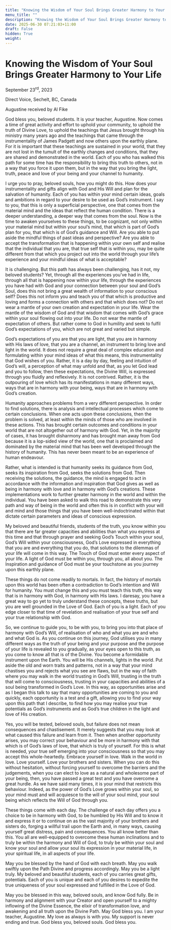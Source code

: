 ```yaml
---
title: "Knowing the Wisdom of Your Soul Brings Greater Harmony to Your Life"
menu_title: ""
description: "Knowing the Wisdom of Your Soul Brings Greater Harmony to Your Life"
date: 2025-06-30 07:21:03+11:00
draft: False
hidden: True
weight:
---
```

# Knowing the Wisdom of Your Soul Brings Greater Harmony to Your Life

September 23<sup>rd</sup>, 2023

Direct Voice, Sechelt, BC, Canada

Augustine received by Al Fike

God bless you, beloved students. It is your teacher, Augustine. Now comes a time of great activity and effort to uphold your community, to uphold the truth of Divine Love, to uphold the teachings that Jesus brought through his ministry many years ago and the teachings that came through the instrumentality of James Padgett and now others upon the earthly plane. For it is important that these teachings are sustained in your world, that they are not lost in the tumult of the earthly changes and conditions, that they are shared and demonstrated in the world. Each of you who has walked this path for some time has the responsibility to bring this truth to others, not in a way that you force it upon them, but in the way that you bring the light, truth, peace and love of your being and your channel to humanity.

I urge you to pray, beloved souls, how you might do this. How does your instrumentality and gifts align with God and His Will and plan for the salvation of humanity. Each of you has within your mind certain ideas, goals and ambitions in regard to your desire to be used as God’s instrument. I say to you, that this is only a superficial perspective, one that comes from the material mind and the ideas that reflect the human condition. There is a deeper understanding, a deeper way that comes from the soul. Now is the time to awaken yourselves to these things, to be cognizant, not only within your material mind but within your soul’s mind, that which is part of God’s plan for you, that which is of God’s guidance and Will. Are you able to put aside the mindful things of past ideas and perspective? Are you able to accept the transformation that is happening within your own self and realise that the individual that you are, that true self that is within you, may be quite different from that which you project out into the world through your life’s experience and your mindful ideas of what is acceptable?

It is challenging. But this path has always been challenging, has it not, my beloved students? Yet, through all the experiences you’ve had in life, through all that is happening now within your life, through the experiences you have had with God and your connection between your soul and God’s Soul, does this not bring a great wealth of information to your conscious self? Does this not inform you and teach you of that which is productive and loving and forms a connection with others and that which does not? Do not wear a mantle of your own creation and expectation in your life. Wear the mantle of the wisdom of God and that wisdom that comes with God’s grace within your soul flowing out into your life. Do not wear the mantle of expectation of others. But rather come to God in humility and seek to fulfil God’s expectations of you, which are not great and varied but simple.

God’s expectations of you are that you are light, that you are in harmony with His laws of love, that you are a channel, an instrument to bring love and light in the world. It does not require a great deal of complex education and formulating within your mind ideas of what this means, this instrumentality that God wishes of you. Rather, it is a day by day, feeling and intuition of God’s will, a perception of what may unfold and that, as you let God lead and you to follow, then these expectations, the Divine Will, is expressed through you fluidly and reflexively. It is not contrived. Rather, it is the outpouring of love which has its manifestations in many different ways, ways that are in harmony with your being, ways that are in harmony with God’s creation.

Humanity approaches problems from a very different perspective. In order to find solutions, there is analysis and intellectual processes which come to certain conclusions. When one acts upon these conclusions, then the problem is solved, at least within the minds of those who are involved in these actions. This has brought certain outcomes and conditions in your world that are not altogether out of harmony with God. Yet, in the majority of cases, it has brought disharmony and has brought man away from God because it is a lop-sided view of the world, one that is proclaimed and dominated by the material mind that has been well developed through the history of humanity. This has never been meant to be an experience of human endeavour.

Rather, what is intended is that humanity seeks its guidance from God, seeks its inspiration from God, seeks the solutions from God. Then receiving the solutions, the guidance, the mind is engaged to act in accordance with the information and inspiration that God gives as well as being in harmony with love and in harmony with God’s creations. These implementations work to further greater harmony in the world and within the individual. You have been asked to walk this road to demonstrate this very path and way of being in the world and often this is in conflict with your will and mind and those things that you have been well-indoctrinated within that dictate certain parameters and ideas of conscious expression.

My beloved and beautiful friends, students of the truth, you know within you that there are far greater capacities and abilities than what you express at this time and that through prayer and seeking God’s Touch within your soul, God’s Will within your consciousness, God’s Love expressed in everything that you are and everything that you do, that solutions to the dilemmas of your life will come in this way. The Touch of God must enter every aspect of your life. A light of God must be within you, through you, all about you. The Inspiration and guidance of God must be your touchstone as you journey upon this earthly plane.

These things do not come readily to mortals. In fact, the history of mortals upon this world has been often a contradiction to God’s intention and Will for humanity. You must change this and you must teach this truth, this way that is in harmony with God, in harmony with His laws. I daresay, you have a great way to go yet to truly understand these concepts, these truths, but you are well grounded in the Love of God. Each of you is a light. Each of you edge closer to that time of revelation and realisation of your true self and your true relationship with God.

So, we continue to guide you, to be with you, to bring you into that place of harmony with God’s Will, of realisation of who and what you are and who and what God is. As you continue on this journey, God utilises you in many different ways as the truth of your being and your purpose and the purpose of your life is revealed to you gradually, as your eyes open to this truth, as you come to know all that is of the Divine. You become a formidable instrument upon the Earth. You will be His channels, lights in the world. Put aside the old and worn traits and patterns, not in a way that your mind chastises you and rejects what you see are flaws, but in the way of faith where you may walk in the world trusting in God’s Will, trusting in the truth that will come to consciousness, trusting in your capacities and abilities of a soul being transformed in God’s Love. In this way, as opportunities arise and as I began this talk to say that many opportunities are coming to you and quickly, each opportunity is a test and a gift, allowing you to find your way upon this path that I describe, to find how you may realise your true potentials as God’s instruments and as God’s true children in the light and love of His creation.

Yes, you will be tested, beloved souls, but failure does not mean consequences and chastisement. It merely suggests that you may look at what caused this failure and learn from it. Then when another opportunity arises, you may correct your behaviour and be more in harmony with that which is of God’s laws of love, that which is truly of yourself. For this is what is needed, your true self emerging into your consciousness so that you may accept this whole-heartedly. Embrace yourself in love. Walk in the world in love. Love yourself. Love your brothers and sisters. When you can do this without hesitation, without forcing yourself to overcome the barriers and the judgements, when you can elect to love as a natural and wholesome part of your being, then, you have passed a great test and you have overcome a great hurdle. As we have said many times, it is your mind that restricts this behaviour. Indeed, as the power of God’s Love grows within your soul, so your mind must and will acquiesce to the will of your soul mind, your soul being which reflects the Will of God through you.

These things come with each day. The challenge of each day offers you a choice to be in harmony with God, to be humbled by His Will and to know it and express it or to continue on as the vast majority of your brothers and sisters do, forging a willful trail upon the Earth and, in many ways, causing yourself great distress, pain and consequences. You all know better than this. You all are well-equipped to overcome these human inclinations and to truly be within the harmony and Will of God, to truly be within your soul and know your soul and allow your soul its expression in your material life, in your spiritual life, in all aspects of your life.

May you be blessed by the hand of God with each breath. May you walk swiftly upon the Path Divine and progress accordingly. May you be a light truly. My beloved and beautiful students, each of you carries great gifts, potentials. Each of you is unique and each of you desires to expedite the true uniqueness of your soul expressed and fulfilled in the Love of God.

May you be blessed in this way, beloved souls, and know God fully. Be in harmony and alignment with your Creator and open yourself to a mighty inflowing of the Divine Essence, the elixir of transformation love, and awakening and all truth upon the Divine Path. May God bless you. I am your teacher, Augustine. My love as always is with you. My support is never ending and true. God bless you, beloved souls. God bless you.
